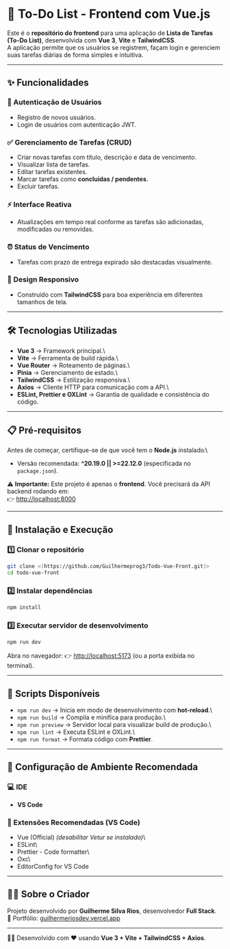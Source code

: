 # 📝 To-Do List - Frontend com Vue.js

Este é o **repositório do frontend** para uma aplicação de **Lista de
Tarefas (To-Do List)**, desenvolvida com **Vue 3**, **Vite** e
**TailwindCSS**.\
A aplicação permite que os usuários se registrem, façam login e
gerenciem suas tarefas diárias de forma simples e intuitiva.

------------------------------------------------------------------------

## ✨ Funcionalidades

### 🔐 Autenticação de Usuários

-   Registro de novos usuários.
-   Login de usuários com autenticação JWT.

### ✅ Gerenciamento de Tarefas (CRUD)

-   Criar novas tarefas com título, descrição e data de vencimento.
-   Visualizar lista de tarefas.
-   Editar tarefas existentes.
-   Marcar tarefas como **concluídas / pendentes**.
-   Excluir tarefas.

### ⚡ Interface Reativa

-   Atualizações em tempo real conforme as tarefas são adicionadas,
    modificadas ou removidas.

### ⏰ Status de Vencimento

-   Tarefas com prazo de entrega expirado são destacadas visualmente.

### 📱 Design Responsivo

-   Construído com **TailwindCSS** para boa experiência em diferentes
    tamanhos de tela.

------------------------------------------------------------------------

## 🛠️ Tecnologias Utilizadas

-   **Vue 3** → Framework principal.\
-   **Vite** → Ferramenta de build rápida.\
-   **Vue Router** → Roteamento de páginas.\
-   **Pinia** → Gerenciamento de estado.\
-   **TailwindCSS** → Estilização responsiva.\
-   **Axios** → Cliente HTTP para comunicação com a API.\
-   **ESLint, Prettier e OXLint** → Garantia de qualidade e consistência
    do código.

------------------------------------------------------------------------

## 📋 Pré-requisitos

Antes de começar, certifique-se de que você tem o **Node.js**
instalado:\
- Versão recomendada: **\^20.19.0 \|\| \>=22.12.0** (especificada no
`package.json`).

⚠️ **Importante:** Este projeto é apenas o **frontend**. Você precisará
da API backend rodando em:\
👉 <http://localhost:8000>

------------------------------------------------------------------------

## 🚀 Instalação e Execução

### 1️⃣ Clonar o repositório

``` bash
git clone <(https://github.com/Guilhermeprog3/Todo-Vue-Front.git)>
cd todo-vue-front
```

### 2️⃣ Instalar dependências

``` bash
npm install
```

### 3️⃣ Executar servidor de desenvolvimento

``` bash
npm run dev
```

Abra no navegador: 👉 <http://localhost:5173> (ou a porta exibida no
terminal).

------------------------------------------------------------------------

## 📜 Scripts Disponíveis

-   `npm run dev` → Inicia em modo de desenvolvimento com
    **hot-reload**.\
-   `npm run build` → Compila e minifica para produção.\
-   `npm run preview` → Servidor local para visualizar build de
    produção.\
-   `npm run lint` → Executa ESLint e OXLint.\
-   `npm run format` → Formata código com **Prettier**.

------------------------------------------------------------------------

## 🔧 Configuração de Ambiente Recomendada

### 💻 IDE

-   **VS Code**

### 🔌 Extensões Recomendadas (VS Code)

-   Vue (Official) *(desabilitar Vetur se instalado)*\
-   ESLint\
-   Prettier - Code formatter\
-   Oxc\
-   EditorConfig for VS Code

------------------------------------------------------------------------

## 👨‍💻 Sobre o Criador

Projeto desenvolvido por **Guilherme Silva Rios**, desenvolvedor **Full
Stack**.\
🔗 Portfólio:
[guilhermeriosdev.vercel.app](https://guilhermeriosdev.vercel.app)

------------------------------------------------------------------------

👨‍💻 Desenvolvido com ❤️ usando **Vue 3 + Vite + TailwindCSS + Axios**.

